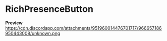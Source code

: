 # RichPresenceButton

**Preview**
https://cdn.discordapp.com/attachments/951960014476701717/966657186950443008/unknown.png
